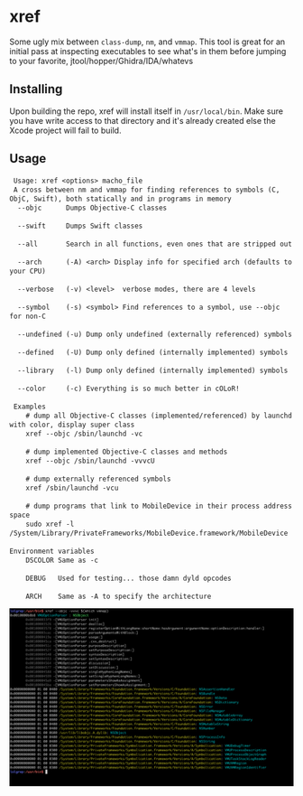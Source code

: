# xref

Some ugly mix between `class-dump`, `nm`, and `vmmap`. This tool is great for an initial pass at inspecting executables to see what's in them before jumping to your favorite, jtool/hopper/Ghidra/IDA/whatevs

## Installing 

Upon building the repo, xref will install itself in `/usr/local/bin`. Make sure you have write access to that directory and it's already created else the Xcode project will fail to build. 

## Usage
```
 Usage: xref <options> macho_file
 A cross between nm and vmmap for finding references to symbols (C, ObjC, Swift), both statically and in programs in memory
  --objc      Dumps Objective-C classes

  --swift     Dumps Swift classes

  --all       Search in all functions, even ones that are stripped out

  --arch      (-A) <arch> Display info for specified arch (defaults to your CPU)

  --verbose   (-v) <level>  verbose modes, there are 4 levels

  --symbol    (-s) <symbol> Find references to a symbol, use --objc for non-C

  --undefined (-u) Dump only undefined (externally referenced) symbols

  --defined   (-U) Dump only defined (internally implemented) symbols

  --library   (-l) Dump only defined (internally implemented) symbols

  --color     (-c) Everything is so much better in cOLoR!

 Examples
    # dump all Objective-C classes (implemented/referenced) by launchd with color, display super class
    xref --objc /sbin/launchd -vc

    # dump implemented Objective-C classes and methods
    xref --objc /sbin/launchd -vvvcU

    # dump externally referenced symbols
    xref /sbin/launchd -vcu

    # dump programs that link to MobileDevice in their process address space
    sudo xref -l /System/Library/PrivateFrameworks/MobileDevice.framework/MobileDevice

Environment variables
    DSCOLOR	Same as -c

    DEBUG	Used for testing... those damn dyld opcodes

    ARCH	Same as -A to specify the architecture
 ```

[![img](media/vmmap.png)](https://store.raywenderlich.com/products/advanced-apple-debugging-and-reverse-engineering)
